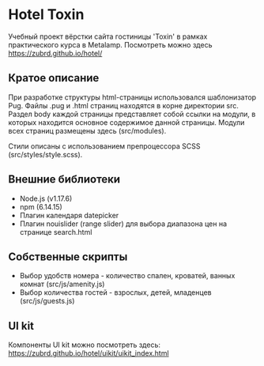 # Hotel Toxin

Учебный проект вёрстки сайта гостиницы 'Toxin' в рамках практического курса в Metalamp. Посмотреть можно здесь https://zubrd.github.io/hotel/

## Кратое описание

При разработке структуры html-страницы использовался шаблонизатор Pug. Файлы .pug и .html страниц находятся в корне директории src. Раздел body каждой страницы представляет собой ссылки на модули, в которых находится основное содержимое данной страницы. Модули всех страниц размещены здесь (src/modules).

Стили описаны с использованием препроцессора SCSS (src/styles/style.scss).

## Внешние библиотеки

- Node.js (v1.17.6)
- npm (6.14.15)
- Плагин календаря datepicker
- Плагин nouislider (range slider) для выбора диапазона цен на странице search.html

## Собственные скрипты

- Выбор удобств номера - количество спален, кроватей, ванных комнат (src/js/amenity.js) 
- Выбор количества гостей - взрослых, детей, младенцев (src/js/guests.js)

## UI kit

Компоненты UI kit можно посмотреть здесь: https://zubrd.github.io/hotel/uikit/uikit_index.html